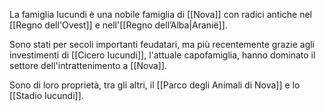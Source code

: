 La famiglia Iucundi è una nobile famiglia di [[Nova]] con radici antiche nel [[Regno dell'Ovest]] e nell'[[Regno dell’Alba|Aranië]]. 

Sono stati per secoli importanti feudatari, ma più recentemente grazie agli investimenti di [[Cicero Iucundi]], l'attuale capofamiglia, hanno dominato il settore dell'intrattenimento a [[Nova]]. 

Sono di loro proprietà, tra gli altri, il [[Parco degli Animali di Nova]] e lo [[Stadio Iucundi]]. 

